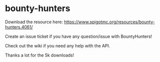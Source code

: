 # bounty-hunters
Download the resource here: https://www.spigotmc.org/resources/bounty-hunters.4061/

Create an issue ticket if you have any question/issue with BountyHunters!

Check out the wiki if you need any help with the API.

Thanks a lot for the 5k downloads!
